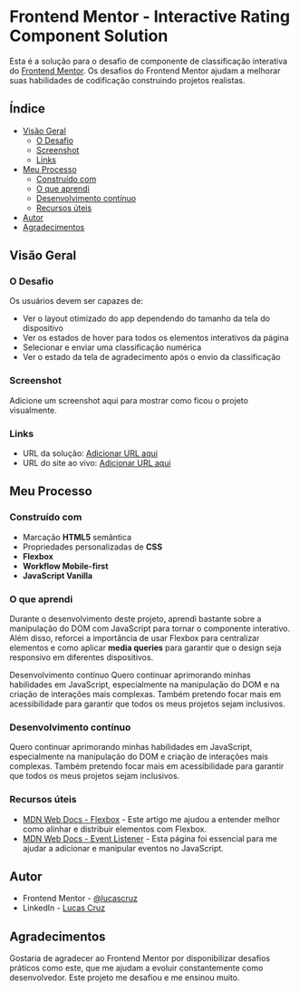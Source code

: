 # Frontend Mentor - Interactive Rating Component Solution

Esta é a solução para o desafio de componente de classificação interativa do [Frontend Mentor](https://www.frontendmentor.io). Os desafios do Frontend Mentor ajudam a melhorar suas habilidades de codificação construindo projetos realistas.

## Índice

- [Visão Geral](#visão-geral)
  - [O Desafio](#o-desafio)
  - [Screenshot](#screenshot)
  - [Links](#links)
- [Meu Processo](#meu-processo)
  - [Construído com](#construído-com)
  - [O que aprendi](#o-que-aprendi)
  - [Desenvolvimento contínuo](#desenvolvimento-contínuo)
  - [Recursos úteis](#recursos-úteis)
- [Autor](#autor)
- [Agradecimentos](#agradecimentos)

## Visão Geral

### O Desafio

Os usuários devem ser capazes de:

- Ver o layout otimizado do app dependendo do tamanho da tela do dispositivo
- Ver os estados de hover para todos os elementos interativos da página
- Selecionar e enviar uma classificação numérica
- Ver o estado da tela de agradecimento após o envio da classificação

### Screenshot

Adicione um screenshot aqui para mostrar como ficou o projeto visualmente.

### Links

- URL da solução: [Adicionar URL aqui](#)
- URL do site ao vivo: [Adicionar URL aqui](#)

## Meu Processo

### Construído com

- Marcação **HTML5** semântica
- Propriedades personalizadas de **CSS**
- **Flexbox**
- **Workflow Mobile-first**
- **JavaScript Vanilla**

### O que aprendi

Durante o desenvolvimento deste projeto, aprendi bastante sobre a manipulação do DOM com JavaScript para tornar o componente interativo. Além disso, reforcei a importância de usar Flexbox para centralizar elementos e como aplicar **media queries** para garantir que o design seja responsivo em diferentes dispositivos.

Desenvolvimento contínuo
Quero continuar aprimorando minhas habilidades em JavaScript, especialmente na manipulação do DOM e na criação de interações mais complexas. Também pretendo focar mais em acessibilidade para garantir que todos os meus projetos sejam inclusivos.

### Desenvolvimento contínuo

Quero continuar aprimorando minhas habilidades em JavaScript, especialmente na manipulação do DOM e criação de interações mais complexas. Também pretendo focar mais em acessibilidade para garantir que todos os meus projetos sejam inclusivos.

### Recursos úteis

- [MDN Web Docs - Flexbox](https://developer.mozilla.org/pt-BR/docs/Web/CSS/CSS_Flexible_Box_Layout/Basic_Concepts_of_Flexbox) - Este artigo me ajudou a entender melhor como alinhar e distribuir elementos com Flexbox.
- [MDN Web Docs - Event Listener](https://developer.mozilla.org/pt-BR/docs/Web/API/EventListener) - Esta página foi essencial para me ajudar a adicionar e manipular eventos no JavaScript.

## Autor

- Frontend Mentor - [@lucascruz](https://www.frontendmentor.io/profile/lucascruz)
- LinkedIn - [Lucas Cruz](https://www.linkedin.com/in/lucas-cruz)

## Agradecimentos

Gostaria de agradecer ao Frontend Mentor por disponibilizar desafios práticos como este, que me ajudam a evoluir constantemente como desenvolvedor. Este projeto me desafiou e me ensinou muito.

